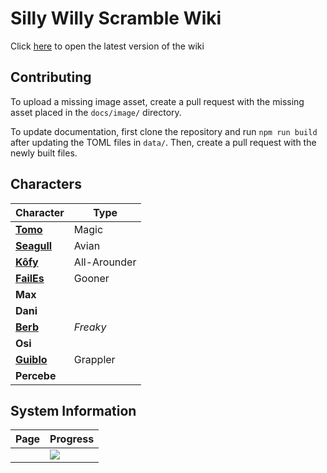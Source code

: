 # Silly Willy Scramble Wiki
Click [here](https://brewffee.github.io/SillyWillyScrambleWiki/) to open the latest version of the wiki

## Contributing
To upload a missing image asset, create a pull request with the missing asset placed in the `docs/image/` directory.

To update documentation, first clone the repository and run `npm run build` after updating the TOML files in `data/`.
Then, create a pull request with the newly built files.

## Characters
| Character                                                                                | Type         |
|------------------------------------------------------------------------------------------|--------------|
| **[Tomo](https://brewffee.github.io/SillyWillyScrambleWiki/characters/tomo.html)**       | Magic        |
| **[Seagull](https://brewffee.github.io/SillyWillyScrambleWiki/characters/seagull.html)** | Avian        |
| **[Kôfy](https://brewffee.github.io/SillyWillyScrambleWiki/characters/kôfy.html)**       | All-Arounder |
| **[FailEs](https://brewffee.github.io/SillyWillyScrambleWiki/characters/failes.html)**   | Gooner       |
| **Max**                                                                                  |              |
| **Dani**                                                                                 |              |
| **[Berb](https://brewffee.github.io/SillyWillyScrambleWiki/characters/berb.html)**       | _Freaky_     |
| **Osi**                                                                                  |              |
| **[Guiblo](https://brewffee.github.io/SillyWillyScrambleWiki/characters/guiblo.html)**   | Grappler     |
| **Percebe**                                                                              |              |

## System Information
| Page | Progress                         |
|------|----------------------------------|
|      | ![](https://geps.dev/progress/0) |
